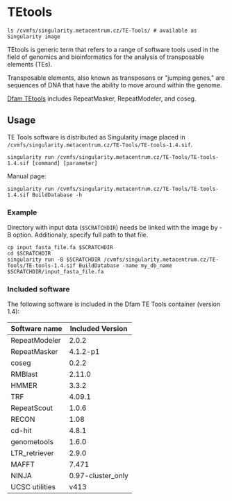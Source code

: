 # TEtools 

    ls /cvmfs/singularity.metacentrum.cz/TE-Tools/ # available as Singularity image

TEtools is generic term that refers to a range of software tools used in the field of genomics and bioinformatics for the analysis of transposable elements (TEs). 

Transposable elements, also known as transposons or "jumping genes," are sequences of DNA that have the ability to move around within the genome.

[Dfam TEtools](https://github.com/Dfam-consortium/TETools) includes RepeatMasker, RepeatModeler, and coseg.

## Usage

TE Tools software is distributed as Singularity image placed in `/cvmfs/singularity.metacentrum.cz/TE-Tools/TE-tools-1.4.sif`.

    singularity run /cvmfs/singularity.metacentrum.cz/TE-Tools/TE-tools-1.4.sif [command] [parameter]

Manual page:

    singularity run /cvmfs/singularity.metacentrum.cz/TE-Tools/TE-tools-1.4.sif BuildDatabase -h

### Example

Directory with input data (`$SCRATCHDIR`) needs be linked with the image by -B option. Additionaly, specify full path to that file.

```
cp input_fasta_file.fa $SCRATCHDIR
cd $SCRATCHDIR
singularity run -B $SCRATCHDIR /cvmfs/singularity.metacentrum.cz/TE-Tools/TE-tools-1.4.sif BuildDatabase -name my_db_name $SCRATCHDIR/input_fasta_file.fa
```

### Included software

The following software is included in the Dfam TE Tools container (version 1.4):

| Software name | Included Version |
|--------|---------|
| RepeatModeler  |  2.0.2     |             
| RepeatMasker   |  4.1.2-p1  |
| coseg          |  0.2.2     |          
| RMBlast        |  2.11.0    | 
| HMMER          |  3.3.2     |
| TRF            |  4.09.1    | 
| RepeatScout    |  1.0.6     |        
| RECON          |  1.08      |        
| cd-hit         |  4.8.1     |          
| genometools    |  1.6.0     |          
| LTR\_retriever |  2.9.0     |            
| MAFFT          |  7.471     |           
| NINJA          |  0.97-cluster\_only |  
| UCSC utilities |  v413      |
	
